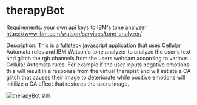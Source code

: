 # therapyBot
Requirements: your own api keys to IBM's tone analyzer https://www.ibm.com/watson/services/tone-analyzer/ <br>

Description: This is a fullstack javascript application that uses Cellular Automata rules and IBM Watson's tone analyzer to analyze the user's text and glitch the rgb channels from the users webcam according to various Cellular Automata rules. For example if the user inputs negative emotions this will result in a response from the virtual therapist and will initiate a CA glitch that causes their image to deteriorate while positive emotions will initilize a CA effect that restores the users image.

![therapyBot still](https://i.imgur.com/OIbbavO.png)

